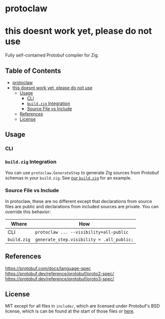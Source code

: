 # protoclaw

# this doesnt work yet, please do not use

Fully self-contained Protobuf compiler for Zig.

<!-- omit in toc -->
## Table of Contents

- [protoclaw](#protoclaw)
- [this doesnt work yet, please do not use](#this-doesnt-work-yet-please-do-not-use)
  - [Usage](#usage)
    - [CLI](#cli)
    - [`build.zig` Integration](#buildzig-integration)
    - [Source File vs Include](#source-file-vs-include)
  - [References](#references)
  - [License](#license)

## Usage

### CLI

### `build.zig` Integration

You can use `protoclaw.GenerateStep` to generate Zig sources from Protobuf schemas in your `build.zig`. 
See [our `build.zig`](TODO) for an example. 

### Source File vs Include

In protoclaw, these are no different except that declarations from source files are public and declarations from included sources are private. You can override this behavior:

| Where | How |
| ----- | ---- |
| CLI | `protoclaw ... --visibility=all-public` |
| `build.zig` | `generate_step.visibility = .all_public;` |

## References

https://protobuf.com/docs/language-spec
https://protobuf.dev/reference/protobuf/proto2-spec/
https://protobuf.dev/reference/protobuf/proto3-spec/

## License

MIT except for all files in `include/`, which are licensed under Protobuf's BSD license, which is can be found at the start of those files or [here](https://github.com/protocolbuffers/protobuf/blob/main/LICENSE).

